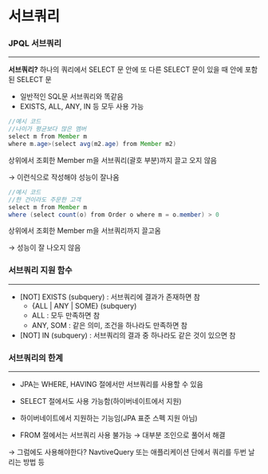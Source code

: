 # 서브쿼리

### JPQL 서브쿼리

---

**서브쿼리?** 하나의 쿼리에서 SELECT 문 안에 또 다른 SELECT 문이 있을 때 안에 포함된 SELECT 문

- 일반적인 SQL문 서브쿼리와 똑같음
- EXISTS, ALL, ANY, IN 등 모두 사용 가능

```java
//예시 코드
//나이가 평균보다 많은 멤버
select m from Member m
where m.age>(select avg(m2.age) from Member m2)
```

상위에서 조회한 Member m을 서브쿼리(괄호 부분)까지 끌고 오지 않음

→ 이런식으로 작성해야 성능이 잘나옴

```java
//예시 코드
//한 건이라도 주문한 고객
select m from Member m
where (select count(o) from Order o where m = o.member) > 0
```

상위에서 조회한 Member m을 서브쿼리까지 끌고옴

→ 성능이 잘 나오지 않음

### 서브쿼리 지원 함수

---

- [NOT] EXISTS (subquery) : 서브쿼리에 결과가 존재하면 참
  - {ALL | ANY | SOME} (subquery)
  - ALL : 모두 만족하면 참
  - ANY, SOM : 같은 의미, 조건을 하나라도 만족하면 참
- [NOT] IN (subquery) : 서브쿼리의 결과 중 하나라도 같은 것이 있으면 참

### 서브쿼리의 한계

---

- JPA는 WHERE, HAVING 절에서만 서브쿼리를 사용할 수 있음
- SELECT 절에서도 사용 가능함(하이버네이트에서 지원)
- 하이버네이트에서 지원하는 기능임(JPA 표준 스펙 지원 아님)

- FROM 절에서는 서브쿼리 사용 불가능 → 대부분 조인으로 풀어서 해결

→ 그럼에도 사용해야한다? NavtiveQuery 또는 애플리케이션 단에서 쿼리를 두번 날리는 방법 등
